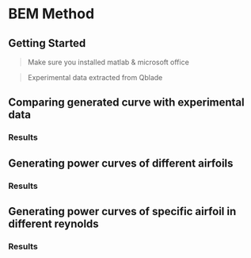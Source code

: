 # BEM Method
## Getting Started 

> Make sure you installed matlab & microsoft office

> 

> Experimental data extracted from Qblade

>

## Comparing generated curve with experimental data

### Results

>


## Generating power curves of different airfoils

### Results

>


## Generating power curves of specific airfoil in different reynolds

### Results

>
